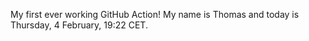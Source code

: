 My first ever working GitHub Action!
My name is Thomas and today is Thursday, 4 February, 19:22 CET. 

